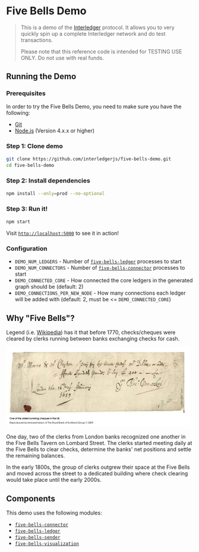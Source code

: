 # Five Bells Demo

> This is a demo of the [Interledger](https://interledger.org) protocol. It allows you to very quickly spin up a complete Interledger network and do test transactions.
>
> Please note that this reference code is intended for TESTING USE ONLY. Do not use with real funds.

## Running the Demo

### Prerequisites

In order to try the Five Bells Demo, you need to make sure you have the following:

* [Git](https://git-scm.com/)
* [Node.js](https://nodejs.org) (Version 4.x.x or higher)

### Step 1: Clone demo

``` sh
git clone https://github.com/interledgerjs/five-bells-demo.git
cd five-bells-demo
```

### Step 2: Install dependencies

``` sh
npm install --only=prod --no-optional
```

### Step 3: Run it!

``` sh
npm start
```

Visit [`http://localhost:5000`](http://localhost:5000) to see it in action!

### Configuration

* `DEMO_NUM_LEDGERS` - Number of [`five-bells-ledger`](https://github.com/interledgerjs/five-bells-ledger) processes to start
* `DEMO_NUM_CONNECTORS` - Number of [`five-bells-connector`](https://github.com/interledgerjs/five-bells-connector) processes to start
* `DEMO_CONNECTED_CORE` - How connected the core ledgers in the generated graph should be (default: 2)
* `DEMO_CONNECTIONS_PER_NEW_NODE` - How many connections each ledger will be added with (default: 2, must be <= `DEMO_CONNECTED_CORE`)

## Why "Five Bells"?

Legend (i.e. [Wikipedia](https://en.wikipedia.org/wiki/Bankers_clearing_house)) has it that before 1770, checks/cheques were cleared by clerks running between banks exchanging checks for cash.

![Cheque from 1659](./cheque.jpg)

One day, two of the clerks from London banks recognized one another in the Five Bells Tavern on Lombard Street. The clerks started meeting daily at the Five Bells to clear checks, determine the banks' net positions and settle the remaining balances.

In the early 1800s, the group of clerks outgrew their space at the Five Bells and moved across the street to a dedicated building where check clearing would take place until the early 2000s.

## Components

This demo uses the following modules:

* [`five-bells-connector`](https://github.com/interledgerjs/five-bells-connector)
* [`five-bells-ledger`](https://github.com/interledgerjs/five-bells-ledger)
* [`five-bells-sender`](https://github.com/interledgerjs/five-bells-sender)
* [`five-bells-visualization`](https://github.com/interledgerjs/five-bells-visualization)


